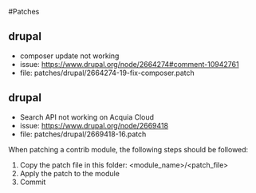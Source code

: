 #Patches

## drupal
 - composer update not working
 - issue: https://www.drupal.org/node/2664274#comment-10942761
 - file: patches/drupal/2664274-19-fix-composer.patch

## drupal
 - Search API not working on Acquia Cloud
 - issue: https://www.drupal.org/node/2669418
 - file: patches/drupal/2669418-16.patch
   


When patching a contrib module, the following steps should be followed:
1. Copy the patch file in this folder: <module_name>/<patch_file>
2. Apply the patch to the module
3. Commit
